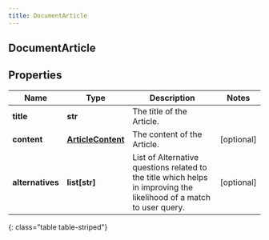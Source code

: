```yaml
---
title: DocumentArticle
---
```

## DocumentArticle

## Properties

|Name | Type | Description | Notes|
|------------ | ------------- | ------------- | -------------|
| **title** | **str** | The title of the Article. | |
| **content** | [**ArticleContent**](ArticleContent.html) | The content of the Article. | [optional] |
| **alternatives** | **list[str]** | List of Alternative questions related to the title which helps in improving the likelihood of a match to user query. | [optional] |
{: class="table table-striped"}


